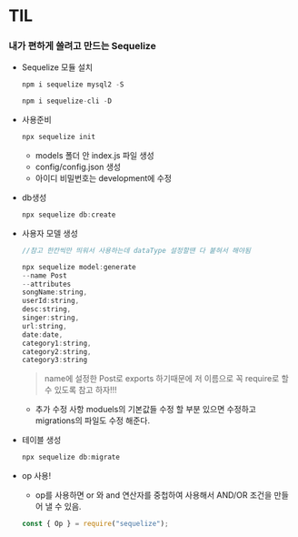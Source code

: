 # TIL

### 내가 편하게 쓸려고 만드는 Sequelize

- Sequelize 모듈 설치

  ```jsx
  npm i sequelize mysql2 -S

  npm i sequelize-cli -D
  ```

- 사용준비
  ```jsx
  npx sequelize init
  ```
  - models 폴더 안 index.js 파일 생성
  - config/config.json 생성
  - 아이디 비밀번호는 development에 수정
- db생성
  ```jsx
  npx sequelize db:create
  ```
- 사용자 모델 생성

  ```jsx
  //참고 한칸씩만 띄워서 사용하는데 dataType 설정할땐 다 붙혀서 해야됨

  npx sequelize model:generate
  --name Post
  --attributes
  songName:string,
  userId:string,
  desc:string,
  singer:string,
  url:string,
  date:date,
  category1:string,
  category2:string,
  category3:string
  ```

  > name에 설정한 Post로 exports 하기때문에 저 이름으로 꼭 require로 할 수 있도록 참고 하자!!!

  - 추가 수정 사항
    moduels의 기본값들 수정 할 부분 있으면 수정하고
    migrations의 파일도 수정 해준다.

- 테이블 생성
  ```jsx
  npx sequelize db:migrate
  ```
- op 사용!
  - op를 사용하면 or 와 and 연산자를 중첩하여 사용해서 AND/OR 조건을 만들어 낼 수 있음.
  ```jsx
  const { Op } = require("sequelize");
  ```
